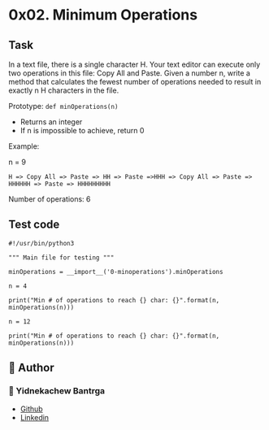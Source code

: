 # 0x02. Minimum Operations

## Task
In a text file, there is a single character H. Your text editor can execute only two operations in this file: Copy All and Paste. Given a number n, write a method that calculates the fewest number of operations needed to result in exactly n H characters in the file.

Prototype: `def minOperations(n)`
- Returns an integer
- If n is impossible to achieve, return 0

Example:

 n = 9

`H => Copy All => Paste => HH => Paste =>HHH => Copy All => Paste => HHHHHH => Paste => HHHHHHHHH`

Number of operations: 6
## Test code
`#!/usr/bin/python3`

`"""
Main file for testing
"""`

`minOperations = __import__('0-minoperations').minOperations`

`n = 4`

`print("Min # of operations to reach {} char: {}".format(n, minOperations(n)))`

`n = 12`

`print("Min # of operations to reach {} char: {}".format(n, minOperations(n)))`

## :pencil: **Author**
### :man: Yidnekachew Bantrga
- [Github](https://github.com/Yidne21)
- [Linkedin](https://www.linkedin.com/in/yidnekachew-bantrga-801376234/)
